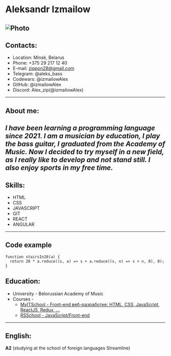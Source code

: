 # Aleksandr Izmailow
![Photo](../IMG_3236_Original_min.jpg)
---
## Contacts:
- Location: Minsk, Belarus
- Phone: +375 29 217 12 40
- E-mail: zippon28@gmail.com
- Telegram: @aleks_bass
- Codewars: @izmailowAlex
- GitHub: @izmailowAlex
- Discord: Alex_zip(@izmailowAlex)

---
## About me:
_I have been learning a programming language since 2021. I am a musician by education, I play the bass guitar, I graduated from the Academy of Music. Now I decided to try myself in a new field, as I really like to develop and not stand still. I also enjoy sports in my free time._
---
## Skills:
* HTML
* CSS
* JAVASCRIPT
* GIT
* REACT
* ANGULAR

---
## Code example
```
function stairsIn20(a) {
  return 20 * a.reduce((s, a) => s + a.reduce((s, n) => s + n, 0), 0);
}
```
## Education:
* University - Belorussian Academy of Music
* Courses - 
    + [MyITSchool - Front-end веб-разработке: HTML, CSS, JavaScript, ReactJS, Redux, ...](https://myitschool.by/)
    + [RSSchool - JavaScript/Front-end](https://rs.school/)

---
## English:
**A2** (studying at the school of foreign languages Streamline)